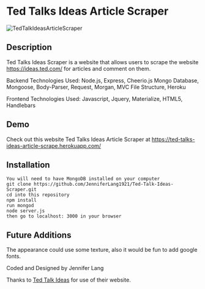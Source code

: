 # Ted Talks Ideas Article Scraper

![TedTalkIdeasArticleScraper](https://github.com/JenniferLang1921/Web-Developer-Portfolio/blob/master/assets/images/ted-talks.png)

## Description

Ted Talks Ideas Scraper is a website that allows users to scrape the website https://ideas.ted.com/ for articles and comment on them.

Backend Technologies Used:  Node.js, Express, Cheerio.js Mongo Database, Mongoose, Body-Parser, Request, Morgan, MVC File Structure, Heroku

Frontend Technologies Used: Javascript, Jquery, Materialize, HTML5, Handlebars

## Demo

 Check out this website Ted Talks Ideas Article Scraper at https://ted-talks-ideas-article-scrape.herokuapp.com/

## Installation

```
You will need to have MongoDB installed on your computer
git clone https://github.com/JenniferLang1921/Ted-Talk-Ideas-Scraper.git
cd into this repository
npm install
run mongod
node server.js
then go to localhost: 3000 in your browser

```


## Future Additions

The appearance could use some texture, also it would be fun to add google fonts.  



Coded and Designed by Jennifer Lang

Thanks to [Ted Talk Ideas](https://ideas.ted.com/) for use of their website.  



